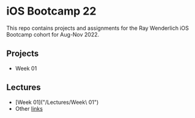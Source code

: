 # iOS Bootcamp 22

This repo contains projects and assignments for the Ray Wenderlich iOS Bootcamp cohort for Aug-Nov 2022. 

## Projects

- Week 01


## Lectures
- [Week 01]("/Lectures/Week\ 01")
- Other [links](https://jrogel.com)

